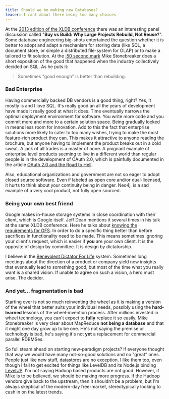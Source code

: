 ```yaml
---
title: Should we be making new Databases?
teaser: I rant about there being too many choices
---
```

At the [2013 edition of the XLDB conference](https://conf-slac.stanford.edu/xldb-2013/) there was an interesting panel discussion called "__Buy vs Build: Why Large Projects Rebuild, Not Reuse?__". Some database engineering big-shots entertained the question whether it is better to adopt and adapt a mechanism for storing data (like SQL, a document store, or simple a distributed file-system for OLAP) or to make a tailored to fit solution. At the [:50 second mark](http://youtu.be/jjrYIRywxok?t=50s) Mike Stonebreaker does a short exposition of the good that happened when the industry collectively decided on SQL. As he puts it:

> Sometimes "good enough" is better than rebuilding.

### Bad Enterprise
Having commercially backed DB vendors is a good thing, right? Yes, it mostly is and I love SQL. It's really good an all the years of development have made it really good at what it does. Time eventually narrows the optimal deployment environment for software. You write more code and you commit more and more to a certain solution space. Being gradually locked in means less room for innovation. Add to this the fact that enterprise solutions more likely to cater to too many wishes, trying to make the most feature-rich product they can. This makes it attractive to anyone reading the brochure, but anyone having to implement the product breaks out in a cold sweat. A jack of all trades is a master of none. A poignant example of enterprise level products seeming to live in a different world than regular people is in the development of OAuth 2.0, which is painfully documented in the article [OAuth 2.0 and the Road to Hell](http://hueniverse.com/2012/07/26/oauth-2-0-and-the-road-to-hell/). 

Also, educational organizations and government are not so eager to adopt closed source software. Even if labeled as open core and/or dual-licensed, it hurts to think about your continuity being in danger. Neo4j, is a sad example of a very cool product, not fully open sourced.

### Being your own best friend
Google makes in-house storage systems in close coordination with their client, which is Google itself.
Jeff Dean mentions it several times in his talk at the same XLDB conference. Here he talks about [knowing the requirements for GFS](http://youtu.be/gCGvneeHbPQ?t=4m20s). In order to do a specific thing better than before sacrifices in functionality need to be made. This means sometimes ignoring your client's request, which is easier if **you** are your own client. It is the opposite of design by committee. It is design by dictatorship.

I believe in the [Benevolent Dictator For Life](http://en.wikipedia.org/wiki/Benevolent_dictator_for_life) system. Sometimes long meetings about the direction of a product or company yield new insights that eventually lead to something good, but most of the time what you really want is a shared vision. If unable to agree on such a vision, a hero must arise. The decider. 

### And yet... fragmentation is bad
Starting over is not so much reinventing the wheel as it is making a version of the wheel that better suits your individual needs, possibly using the **hard-learned** lessons of the wheel-invention process. After millions  invested in wheel technology, you can't expect to **fully** replace it so easily. Mike Stonebreaker is very clear about MapReduce **not being a database** and that it might one day grow up to be one. He's not saying the premise or technology is bad, he's saying it's not **yet** a replacement for commercial parallel RDBMSes.

So full steam ahead on starting new-paradigm projects? If everyone thought that way we would have many not-so-good solutions and no "great" ones. People just like new stuff, datastores are no exception. I like them too, even though I fail to get excited for things like LevelDB and its Node.js binding [LevelUP](https://github.com/rvagg/node-levelup). I'm not saying Hadoop based products are not good. However, if Mike is to be believed, we should be making more progress. If the Hadoop vendors give back to the upstream, then it shouldn't be a problem, but I'm always skeptical of the modern-day free-market, stereotypically looking to cash in on the latest trends. 
